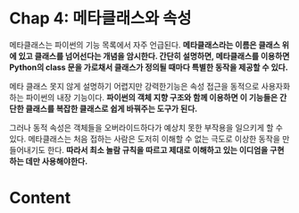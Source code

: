 # Chap 4: 메타클래스와 속성

메타클래스는 파이썬의 기능 목록에서 자주 언급된다. __메타클래스라는 이름은 클래스 위에 있고 클래스를 넘어선다는 개념을 암시한다. 간단히 설명하면, 메타클래스를 이용하면 Python의 class 문을 가로채서 클래스가 정의될 때마다 특별한 동작을 제공할 수 있다.__

메타 클래스 못지 않게 설명하기 어렵지만 강력한기능은 속성 접근을 동적으로 사용자화하는 파이썬의 내장 기능이다. __파이썬의 객체 지향 구조와 함께 이용하면 이 기능들은 간단한 클래스를 복잡한 클래스로 쉽게 바꿔주는 도구가 된다.__

그러나 동적 속성은 객체들을 오버라이드하다가 예상치 못한 부작용을 일으키게 할 수 있다. 메타클래스는 처음 접하는 사람은 도저히 이해할 수 없는 극도로 이상한 동작을 만들어내기도 한다. __따라서 최소 놀람 규칙을 따르고 제대로 이해하고 있는 이디엄을 구현하는 데만 사용해야한다.__

# Content
